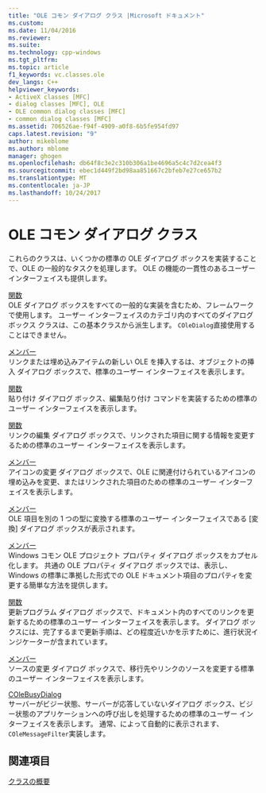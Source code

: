 ```yaml
---
title: "OLE コモン ダイアログ クラス |Microsoft ドキュメント"
ms.custom: 
ms.date: 11/04/2016
ms.reviewer: 
ms.suite: 
ms.technology: cpp-windows
ms.tgt_pltfrm: 
ms.topic: article
f1_keywords: vc.classes.ole
dev_langs: C++
helpviewer_keywords:
- ActiveX classes [MFC]
- dialog classes [MFC], OLE
- OLE common dialog classes [MFC]
- common dialog classes [MFC]
ms.assetid: 706526ae-f94f-4909-a0f8-6b5fe954fd97
caps.latest.revision: "9"
author: mikeblome
ms.author: mblome
manager: ghogen
ms.openlocfilehash: db64f8c3e2c310b306a1be4696a5c4c7d2cea4f3
ms.sourcegitcommit: ebec1d449f2bd98aa851667c2bfeb7e27ce657b2
ms.translationtype: MT
ms.contentlocale: ja-JP
ms.lasthandoff: 10/24/2017
---
```

# <a name="ole-common-dialog-classes"></a>OLE コモン ダイアログ クラス
これらのクラスは、いくつかの標準の OLE ダイアログ ボックスを実装することで、OLE の一般的なタスクを処理します。 OLE の機能の一貫性のあるユーザー インターフェイスも提供します。  
  
 [関数](../mfc/reference/coledialog-class.md)  
 OLE ダイアログ ボックスをすべての一般的な実装を含むため、フレームワークで使用します。 ユーザー インターフェイスのカテゴリ内のすべてのダイアログ ボックス クラスは、この基本クラスから派生します。 `COleDialog`直接使用することはできません。  
  
 [メンバー](../mfc/reference/coleinsertdialog-class.md)  
 リンクまたは埋め込みアイテムの新しい OLE を挿入するは、オブジェクトの挿入 ダイアログ ボックスで、標準のユーザー インターフェイスを表示します。  
  
 [関数](../mfc/reference/colepastespecialdialog-class.md)  
 貼り付け ダイアログ ボックス、編集貼り付け コマンドを実装するための標準のユーザー インターフェイスを表示します。  
  
 [関数](../mfc/reference/colelinksdialog-class.md)  
 リンクの編集 ダイアログ ボックスで、リンクされた項目に関する情報を変更するための標準のユーザー インターフェイスを表示します。  
  
 [メンバー](../mfc/reference/colechangeicondialog-class.md)  
 アイコンの変更 ダイアログ ボックスで、OLE に関連付けられているアイコンの埋め込みを変更、またはリンクされた項目のための標準のユーザー インターフェイスを表示します。  
  
 [メンバー](../mfc/reference/coleconvertdialog-class.md)  
 OLE 項目を別の 1 つの型に変換する標準のユーザー インターフェイスである [変換] ダイアログ ボックスが表示されます。  
  
 [メンバー](../mfc/reference/colepropertiesdialog-class.md)  
 Windows コモン OLE プロジェクト プロパティ ダイアログ ボックスをカプセル化します。 共通の OLE プロパティ ダイアログ ボックスでは、表示し、Windows の標準に準拠した形式での OLE ドキュメント項目のプロパティを変更する簡単な方法を提供します。  
  
 [関数](../mfc/reference/coleupdatedialog-class.md)  
 更新プログラム ダイアログ ボックスで、ドキュメント内のすべてのリンクを更新するための標準のユーザー インターフェイスを表示します。 ダイアログ ボックスには、完了するまで更新手順は、どの程度近いかを示すために、進行状況インジケーターが含まれています。  
  
 [メンバー](../mfc/reference/colechangesourcedialog-class.md)  
 ソースの変更 ダイアログ ボックスで、移行先やリンクのソースを変更する標準のユーザー インターフェイスを表示します。  
  
 [COleBusyDialog](../mfc/reference/colebusydialog-class.md)  
 サーバーがビジー状態、サーバーが応答していないダイアログ ボックス、ビジー状態のアプリケーションへの呼び出しを処理するための標準のユーザー インターフェイスを表示します。 通常、によって自動的に表示されます、`COleMessageFilter`実装します。  
  
## <a name="see-also"></a>関連項目  
 [クラスの概要](../mfc/class-library-overview.md)

